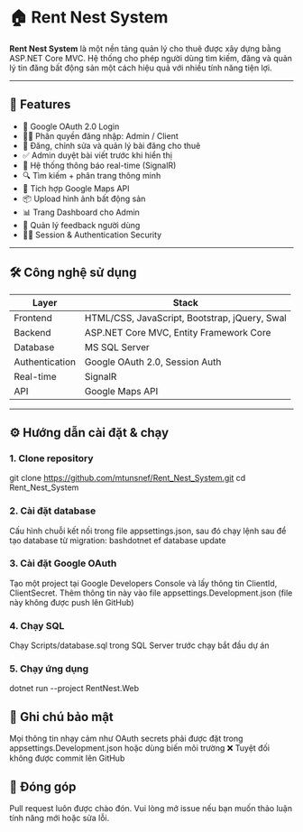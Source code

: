 ﻿# 🏠 Rent Nest System

**Rent Nest System** là một nền tảng quản lý cho thuê được xây dựng bằng ASP.NET Core MVC. Hệ thống cho phép người dùng tìm kiếm, đăng và quản lý tin đăng bất động sản một cách hiệu quả với nhiều tính năng tiện lợi.

---

## 🚀 Features

- 🔐 Google OAuth 2.0 Login
- 👨‍💼 Phân quyền đăng nhập: Admin / Client
- 📄 Đăng, chỉnh sửa và quản lý bài đăng cho thuê
- ✅ Admin duyệt bài viết trước khi hiển thị
- 🔔 Hệ thống thông báo real-time (SignalR)
- 🔍 Tìm kiếm + phân trang thông minh
- 📍 Tích hợp Google Maps API
- 📦 Upload hình ảnh bất động sản
- 📊 Trang Dashboard cho Admin
- 💬 Quản lý feedback người dùng
- 🕵️‍♂️ Session & Authentication Security

---

## 🛠️ Công nghệ sử dụng

| Layer          | Stack                                         |
| -------------- | --------------------------------------------- |
| Frontend       | HTML/CSS, JavaScript, Bootstrap, jQuery, Swal |
| Backend        | ASP.NET Core MVC, Entity Framework Core       |
| Database       | MS SQL Server                                 |
| Authentication | Google OAuth 2.0, Session Auth                |
| Real-time      | SignalR                                       |
| API            | Google Maps API                               |

---

## ⚙️ Hướng dẫn cài đặt & chạy

### 1. Clone repository

git clone https://github.com/mtunsnef/Rent_Nest_System.git
cd Rent_Nest_System

### 2. Cài đặt database

Cấu hình chuỗi kết nối trong file appsettings.json, sau đó chạy lệnh sau để tạo database từ migration:
bashdotnet ef database update

### 3. Cài đặt Google OAuth

Tạo một project tại Google Developers Console và lấy thông tin ClientId, ClientSecret.
Thêm thông tin này vào file appsettings.Development.json (file này không được push lên GitHub)

### 4. Chạy SQL

Chạy Scripts/database.sql trong SQL Server trước chạy bắt đầu dự án

### 5. Chạy ứng dụng

dotnet run --project RentNest.Web

## 🔐 Ghi chú bảo mật

Mọi thông tin nhạy cảm như OAuth secrets phải được đặt trong appsettings.Development.json hoặc dùng biến môi trường
❌ Tuyệt đối không được commit lên GitHub

## 🤝 Đóng góp

Pull request luôn được chào đón. Vui lòng mở issue nếu bạn muốn thảo luận tính năng mới hoặc sửa lỗi.
